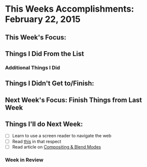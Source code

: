 # This Weeks Accomplishments: February 22, 2015

## This Week's Focus:

## Things I Did From the List

### Additional Things I Did


## Things I Didn't Get to/Finish:

## Next Week's Focus: Finish Things from Last Week

## Things I'll do Next Week:

- [ ] Learn to use a screen reader to navigate the web
- [ ] Read [this](http://webaim.org/techniques/screenreader/) in that respect
- [ ] Read article on [Compositing & Blend Modes](http://sarasoueidan.com/blog/compositing-and-blending-in-css/?mc_cid=3347508929&mc_eid=c3027ae9de)

### Week in Review

